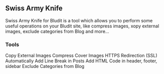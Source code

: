 ## Swiss Army Knife
Swiss Army Knife for Bludit is a tool which allows you to perform some useful operations on your Bludit site, like compress images, xopy external images, exclude categories from Blog and more...

### Tools
Copy External Images
Compress Cover Images
HTTPS Redirection (SSL)
Automatically Add Line Break in Posts
Add HTML Code in header, footer, sidebar
Exclude Categories from Blog
